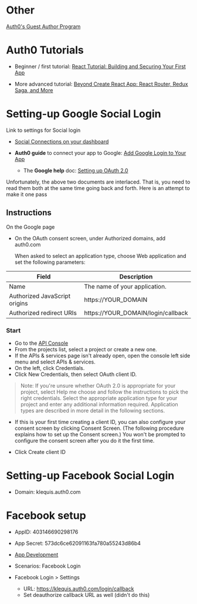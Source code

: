 # Other
[Auth0's Guest Author Program](https://auth0.com/guest-authors)


# Auth0 Tutorials
- Beginner / first tutorial: [React Tutorial: Building and Securing Your First App](https://auth0.com/blog/react-tutorial-building-and-securing-your-first-app/#Securing-your-React-App)

- More advanced tutorial: [Beyond Create React App: React Router, Redux Saga, and More](https://auth0.com/blog/beyond-create-react-app-react-router-redux-saga-and-more/)



# Setting-up Google Social Login

Link to settings for Social login
- [Social Connections on your dashboard](https://manage.auth0.com/#/connections/social)


- **Auth0 guide** to connect your app to Google: [Add Google Login to Your App](https://auth0.com/docs/connections/social/google)
  - The **Google help** doc: [Setting up OAuth 2.0](https://support.google.com/googleapi/answer/6158849)


Unfortunately, the above two documents are interlaced. That is, you need to read them both at the same time going back and forth. Here is an attempt to make it one pass


## Instructions

On the Google page

- On the OAuth consent screen, under Authorized domains, add auth0.com

    When asked to select an application type, choose Web application and set the following parameters:

| Field |	Description |
| ----- | ----------- |
| Name | The name of your application. |
| Authorized JavaScript origins |	https://YOUR_DOMAIN |
| Authorized redirect URIs | https://YOUR_DOMAIN/login/callback |


### Start

- Go to the [API Console](https://console.developers.google.com/)
- From the projects list, select a project or create a new one.
- If the APIs & services page isn't already open, open the console left side menu and select APIs & services.
- On the left, click Credentials.
- Click New Credentials, then select OAuth client ID.

> Note: If you're unsure whether OAuth 2.0 is appropriate for your project, select Help me choose and follow the instructions to pick the right credentials.
Select the appropriate application type for your project and enter any additional information required. Application types are described in more detail in the following sections.

- If this is your first time creating a client ID, you can also configure your consent screen by clicking Consent Screen. (The following procedure explains how to set up the Consent screen.) You won't be prompted to configure the consent screen after you do it the first time.

- Click Create client ID


# Setting-up Facebook Social Login

- Domain: klequis.auth0.com

# Facebook setup

- AppID: 403146690298176
- App Secret: 573dc6ce62091163fa780a55243d86b4


- [App Development](https://developers.facebook.com/docs/apps)

- Scenarios: Facebook Login
- Facebook Login > Settings
  - URL: https://klequis.auth0.com/login/callback
  - Set deauthorize callback URL as well (didn't do this)